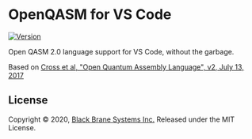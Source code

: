 # OpenQASM for VS Code

[![Version](https://vsmarketplacebadge.apphb.com/version/blackbrane.vscode-language-openqasm.svg)](#)

Open QASM 2.0 language support for VS Code, without the garbage.

Based on [Cross et al, "Open Quantum Assembly Language", v2, July 13, 2017](https://arxiv.org/abs/1707.03429)

## License

Copyright &copy; 2020, [Black Brane Systems Inc.][blbr] Released under the MIT License.

[blbr]: https://blackbrane.com
